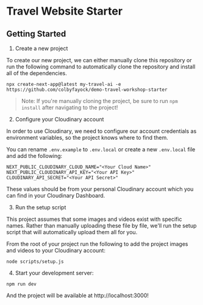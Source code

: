 # Travel Website Starter

## Getting Started

1. Create a new project

To create our new project, we can either manually clone this repository or run the following command to automatically clone the
repository and install all of the dependencies.

```
npx create-next-app@latest my-travel-ai -e https://github.com/colbyfayock/demo-travel-workshop-starter
```

> Note: If you're manually cloning the project, be sure to run `npm install` after navigating to the project!

2. Configure your Cloudinary account

In order to use Cloudinary, we need to configure our account credentials as environment variables, so the project knows where
to find them.

You can rename `.env.example` to `.env.local` or create a new `.env.local` file and add the following:

```
NEXT_PUBLIC_CLOUDINARY_CLOUD_NAME="<Your Cloud Name>"
NEXT_PUBLIC_CLOUDINARY_API_KEY="<Your API Key>"
CLOUDINARY_API_SECRET="<Your API Secret>"
```

These values should be from your personal Cloudinary account which you can find in your Cloudinary Dashboard.

3. Run the setup script

This project assumes that some images and videos exist with specific names. Rather than manually uploading these file by file,
we'll run the setup script that will automatically upload them all for you.

From the root of your project run the following to add the project images and videos to your Cloudinary account:

```
node scripts/setup.js
```

4. Start your development server:

```
npm run dev
```

And the project will be available at http://localhost:3000!
